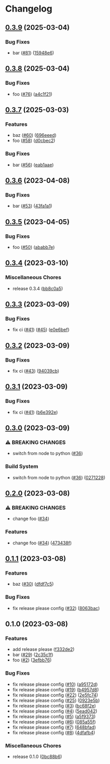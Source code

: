 # Changelog

## [0.3.9](https://github.com/hamakou108/practice-release-please/compare/v0.3.8...v0.3.9) (2025-03-04)


### Bug Fixes

* bar ([#81](https://github.com/hamakou108/practice-release-please/issues/81)) ([15948e6](https://github.com/hamakou108/practice-release-please/commit/15948e612b797f0b9219b573cfd7a8fd7a3c4f01))

## [0.3.8](https://github.com/hamakou108/practice-release-please/compare/v0.3.7...v0.3.8) (2025-03-04)


### Bug Fixes

* foo ([#76](https://github.com/hamakou108/practice-release-please/issues/76)) ([a4c1f21](https://github.com/hamakou108/practice-release-please/commit/a4c1f212678f2957857a3c1108d434f1ae58931a))

## [0.3.7](https://github.com/hamakou108/practice-release-please/compare/v0.3.6...v0.3.7) (2025-03-03)


### Features

* baz ([#60](https://github.com/hamakou108/practice-release-please/issues/60)) ([696eeed](https://github.com/hamakou108/practice-release-please/commit/696eeed6c1d1b0c523dfd44ad76300942e61ca99))
* foo ([#58](https://github.com/hamakou108/practice-release-please/issues/58)) ([d0cbec2](https://github.com/hamakou108/practice-release-please/commit/d0cbec27c9b1170de98605f5c90f6d75cd650eb6))


### Bug Fixes

* bar ([#56](https://github.com/hamakou108/practice-release-please/issues/56)) ([eab1aae](https://github.com/hamakou108/practice-release-please/commit/eab1aaeeade667407620017fd3a8e755a5b93b64))

## [0.3.6](https://github.com/hamakou108/practice-release-please/compare/v0.3.5...v0.3.6) (2023-04-08)


### Bug Fixes

* bar ([#53](https://github.com/hamakou108/practice-release-please/issues/53)) ([43fa1a1](https://github.com/hamakou108/practice-release-please/commit/43fa1a11bb542b94cbf1ab79780092c6aa77ad54))

## [0.3.5](https://github.com/hamakou108/practice-release-please/compare/v0.3.4...v0.3.5) (2023-04-05)


### Bug Fixes

* foo ([#50](https://github.com/hamakou108/practice-release-please/issues/50)) ([ababb7e](https://github.com/hamakou108/practice-release-please/commit/ababb7e3e2074bd2aa29d10e91bee3d631a62bdc))

## [0.3.4](https://github.com/hamakou108/practice-release-please/compare/v0.3.3...v0.3.4) (2023-03-10)


### Miscellaneous Chores

* release 0.3.4 ([bb8c0a5](https://github.com/hamakou108/practice-release-please/commit/bb8c0a5dca666d3682983fbdf400bdd5a4bff822))

## [0.3.3](https://github.com/hamakou108/practice-release-please/compare/v0.3.2...v0.3.3) (2023-03-09)


### Bug Fixes

* fix ci ([#41](https://github.com/hamakou108/practice-release-please/issues/41)) ([#45](https://github.com/hamakou108/practice-release-please/issues/45)) ([e0e6bef](https://github.com/hamakou108/practice-release-please/commit/e0e6bef3278d0d2cd8153ebbb97e89b71e9c507e))

## [0.3.2](https://github.com/hamakou108/practice-release-please/compare/v0.3.1...v0.3.2) (2023-03-09)


### Bug Fixes

* fix ci ([#43](https://github.com/hamakou108/practice-release-please/issues/43)) ([94039cb](https://github.com/hamakou108/practice-release-please/commit/94039cb148de84d90dda507b1d0d1d908a421e45))

## [0.3.1](https://github.com/hamakou108/practice-release-please/compare/v0.3.0...v0.3.1) (2023-03-09)


### Bug Fixes

* fix ci ([#41](https://github.com/hamakou108/practice-release-please/issues/41)) ([b6e392e](https://github.com/hamakou108/practice-release-please/commit/b6e392e24db77e2e5fe8b8ecd7f887d696013e40))

## [0.3.0](https://github.com/hamakou108/practice-release-please/compare/v0.2.0...v0.3.0) (2023-03-09)


### ⚠ BREAKING CHANGES

* switch from node to python ([#36](https://github.com/hamakou108/practice-release-please/issues/36))

### Build System

* switch from node to python ([#36](https://github.com/hamakou108/practice-release-please/issues/36)) ([0271228](https://github.com/hamakou108/practice-release-please/commit/02712281f6b88971de127adb06342313c100a8b9))

## [0.2.0](https://github.com/hamakou108/practice-release-please/compare/v0.1.1...v0.2.0) (2023-03-08)


### ⚠ BREAKING CHANGES

* change foo ([#34](https://github.com/hamakou108/practice-release-please/issues/34))

### Features

* change foo ([#34](https://github.com/hamakou108/practice-release-please/issues/34)) ([473438f](https://github.com/hamakou108/practice-release-please/commit/473438fb33e24107dd9c656f1beab42fda144e44))

## [0.1.1](https://github.com/hamakou108/practice-release-please/compare/v0.1.0...v0.1.1) (2023-03-08)


### Features

* baz ([#30](https://github.com/hamakou108/practice-release-please/issues/30)) ([dfdf7c5](https://github.com/hamakou108/practice-release-please/commit/dfdf7c59dfd5aeb31841cce85bf1d6fecba9222d))


### Bug Fixes

* fix release please config ([#32](https://github.com/hamakou108/practice-release-please/issues/32)) ([8063bac](https://github.com/hamakou108/practice-release-please/commit/8063bac83d48bf57683d1450beda2bbb17d92074))

## 0.1.0 (2023-03-08)


### Features

* add release please ([f332de2](https://github.com/hamakou108/practice-release-please/commit/f332de20b1bbbc86bbb3d85935cf15f92ee69495))
* bar ([#29](https://github.com/hamakou108/practice-release-please/issues/29)) ([2c35c1f](https://github.com/hamakou108/practice-release-please/commit/2c35c1fd5283e8cdcb514535e7e33456bd26b28f))
* foo ([#2](https://github.com/hamakou108/practice-release-please/issues/2)) ([3efbb76](https://github.com/hamakou108/practice-release-please/commit/3efbb7694d271a7c6ed5773aa687761873ae02b0))


### Bug Fixes

* fix release please config ([#10](https://github.com/hamakou108/practice-release-please/issues/10)) ([a95172d](https://github.com/hamakou108/practice-release-please/commit/a95172d4076c96fa3e3ede00e062e44e571c29d9))
* fix release please config ([#19](https://github.com/hamakou108/practice-release-please/issues/19)) ([b4957d8](https://github.com/hamakou108/practice-release-please/commit/b4957d812f4a2404253ec85b1fed28c9f878c492))
* fix release please config ([#22](https://github.com/hamakou108/practice-release-please/issues/22)) ([2e5fc74](https://github.com/hamakou108/practice-release-please/commit/2e5fc74b404c5f5fbed424e4fda5572f3f091cfe))
* fix release please config ([#25](https://github.com/hamakou108/practice-release-please/issues/25)) ([0923e5b](https://github.com/hamakou108/practice-release-please/commit/0923e5b38023d84b78eed9a885dfff3731f78432))
* fix release please config ([#3](https://github.com/hamakou108/practice-release-please/issues/3)) ([bc68f2e](https://github.com/hamakou108/practice-release-please/commit/bc68f2e0c532c3f57d82b58018ce79d955e5f063))
* fix release please config ([#4](https://github.com/hamakou108/practice-release-please/issues/4)) ([5ead042](https://github.com/hamakou108/practice-release-please/commit/5ead04235c3ff352ea556b1ba4e381fe07ef4edf))
* fix release please config ([#5](https://github.com/hamakou108/practice-release-please/issues/5)) ([a5f9373](https://github.com/hamakou108/practice-release-please/commit/a5f937394977e102cfc91067455cc4ae27d75402))
* fix release please config ([#6](https://github.com/hamakou108/practice-release-please/issues/6)) ([085a55f](https://github.com/hamakou108/practice-release-please/commit/085a55f6cff028275406d1057f3910e4cf5b1b65))
* fix release please config ([#7](https://github.com/hamakou108/practice-release-please/issues/7)) ([648bfad](https://github.com/hamakou108/practice-release-please/commit/648bfadba13ff8443b1f4661fdcddf406cc9fc11))
* fix release please config ([#8](https://github.com/hamakou108/practice-release-please/issues/8)) ([4dfafb4](https://github.com/hamakou108/practice-release-please/commit/4dfafb49b6b96ac0f2a31fa59a164a6a721bb1d2))


### Miscellaneous Chores

* release 0.1.0 ([0bc88b6](https://github.com/hamakou108/practice-release-please/commit/0bc88b6d8a0b7df91e8d56aec4bc6dd1591e5a41))
